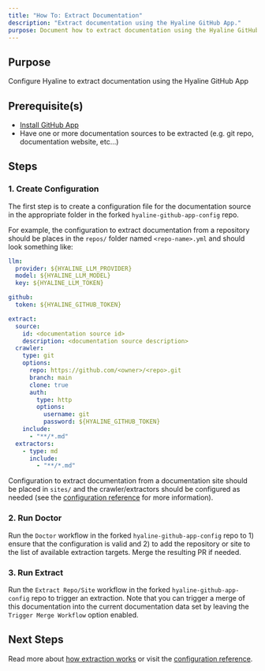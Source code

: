 ```yaml
---
title: "How To: Extract Documentation"
description: "Extract documentation using the Hyaline GitHub App."
purpose: Document how to extract documentation using the Hyaline GitHub App
---
```

## Purpose
Configure Hyaline to extract documentation using the Hyaline GitHub App

## Prerequisite(s)
- [Install GitHub App](./install-github-app.md)
- Have one or more documentation sources to be extracted (e.g. git repo, documentation website, etc...)

## Steps

### 1. Create Configuration
The first step is to create a configuration file for the documentation source in the appropriate folder in the forked `hyaline-github-app-config` repo.

For example, the configuration to extract documentation from a repository should be places in the `repos/` folder named `<repo-name>.yml` and should look something like:

```yml
llm:
  provider: ${HYALINE_LLM_PROVIDER}
  model: ${HYALINE_LLM_MODEL}
  key: ${HYALINE_LLM_TOKEN}

github:
  token: ${HYALINE_GITHUB_TOKEN}

extract:
  source:
    id: <documentation source id>
    description: <documentation source description>
  crawler:
    type: git
    options:
      repo: https://github.com/<owner>/<repo>.git
      branch: main
      clone: true
      auth:
        type: http
        options:
          username: git
          password: ${HYALINE_GITHUB_TOKEN}
    include:
      - "**/*.md"
  extractors:
    - type: md
      include:
        - "**/*.md"
```

Configuration to extract documentation from a documentation site should be placed in `sites/` and the crawler/extractors should be configured as needed (see the [configuration reference](../reference/config.md) for more information).

### 2. Run Doctor
Run the `Doctor` workflow in the forked `hyaline-github-app-config` repo to 1) ensure that the configuration is valid and 2) to add the repository or site to the list of available extraction targets. Merge the resulting PR if needed.

### 3. Run Extract
Run the `Extract Repo/Site` workflow in the forked `hyaline-github-app-config` repo to trigger an extraction. Note that you can trigger a merge of this documentation into the current documentation data set by leaving the `Trigger Merge Workflow` option enabled.

## Next Steps
Read more about [how extraction works](../explanation/extract.md) or visit the [configuration reference](../reference/config.md).